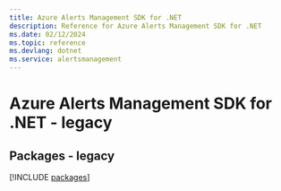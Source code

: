 ```yaml
---
title: Azure Alerts Management SDK for .NET
description: Reference for Azure Alerts Management SDK for .NET
ms.date: 02/12/2024
ms.topic: reference
ms.devlang: dotnet
ms.service: alertsmanagement
---
```

# Azure Alerts Management SDK for .NET - legacy
## Packages - legacy
[!INCLUDE [packages](alerts-management-index.md)]